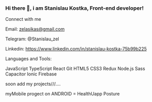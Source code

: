 ### Hi there 👋, i am Stanislau Kostka, Front-end developer!

Connect with me

Email: zelasikas@gmail.com

Telegram: @Stanislau_zel

Linkedin: https://www.linkedin.com/in/stanislau-kostka-75b99b225

Languages and Tools:

JavaScript TypeScript React Git HTML5 CSS3 Redux Node.js Sass Capacitor Ionic Firebase

soon add my projects///....


myMobile progect on ANDROID = HealthUapp Posture
